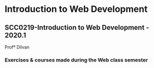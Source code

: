 # Introduction to Web Development

## SCC0219-Introduction to Web Development - 2020.1
Profº Dilvan

### Exercises & courses made during the Web class semester

